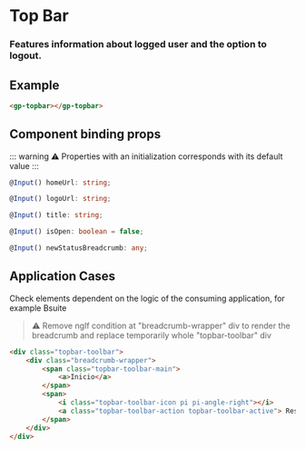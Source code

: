 # Top Bar 

### Features information about logged user and the option to logout.

## Example

```html
<gp-topbar></gp-topbar>
```

## Component binding props

::: warning
⚠️ Properties with an initialization corresponds with its default value
:::

```typescript
@Input() homeUrl: string;
```

```typescript
@Input() logoUrl: string;
```

```typescript
@Input() title: string;
```
```typescript
@Input() isOpen: boolean = false;
```
```typescript
@Input() newStatusBreadcrumb: any;
```


## Application Cases

Check elements dependent on the logic of the consuming application, for example Bsuite

> ⚠️ Remove ngIf condition at "breadcrumb-wrapper" div to render the breadcrumb and replace temporarily whole "topbar-toolbar" div

```html
<div class="topbar-toolbar">
    <div class="breadcrumb-wrapper">
        <span class="topbar-toolbar-main">
            <a>Inicio</a>
        </span>
        <span>
            <i class="topbar-toolbar-icon pi pi-angle-right"></i>
            <a class="topbar-toolbar-action topbar-toolbar-active"> Reservas</a>
        </span>
    </div>
</div>
```